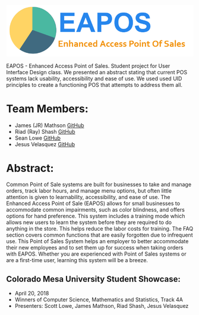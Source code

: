<p>
    <img src="/Resources/img/EAPOS-LOGO2.png">
</p>

EAPOS - Enhanced Access Point of Sales. Student project for User Interface Design class. We presented an abstract stating that current POS systems lack usability, accessibility and ease of use. We used used UID principles to create a functioning POS that attempts to address them all.

# Team Members:
<ul>
  <li>James (JR) Mathson <a href="https://github.com/sonofmath" target="_blank">GitHub</a></li> 
  <li>Riad (Ray) Shash <a href="https://github.com/Blackbird002" target="_blank">GitHub</a></li>
  <li>Sean Lowe <a href="https://github.com/seanlowe" target="_blank">GitHub</a></li>
  <li>Jesus Velasquez <a href="https://github.com/chewy913" target="_blank">GitHub</a></li>
</ul>

# Abstract:
<p>
Common Point of Sale systems are built for businesses to take and
manage orders, track labor hours, and manage menu options, but often
little attention is given to learnability, accessibility, and ease of use. The
Enhanced Access Point of Sale (EAPOS) allows for small businesses to
accommodate common impairments, such as color blindness, and offers
options for hand preference. This system includes a training mode which
allows new users to learn the system before they are required to do
anything in the store. This helps reduce the labor costs for training. The
FAQ section covers common functions that are easily forgotten due to
infrequent use. This Point of Sales System helps an employer to better
accommodate their new employees and to set them up for success when
taking orders with EAPOS. Whether you are experienced with Point of Sales
systems or are a first-time user, learning this system will be a breeze.
</p>

<h2>Colorado Mesa University Student Showcase:</h2>
<ul>
  <li>April 20, 2018</li>
  <li>Winners of Computer Science, Mathematics and Statistics, Track 4A</li>
  <li>Presenters: Scott Lowe, James Mathson, Riad Shash, Jesus Velasquez</li>
</ul>
